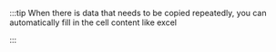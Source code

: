 :::tip
When there is data that needs to be copied repeatedly, you can automatically fill in the cell content like excel

:::
